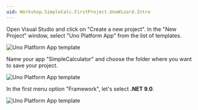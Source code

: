 ```yaml
---
uid: Workshop.SimpleCalc.FirstProject.UnoWizard.Intro
---
```

Open Visual Studio and click on "Create a new project". In the "New Project" window, select "Uno Platform App" from the list of templates.

![Uno Platform App template](../../../art/Wizard/1.template.png)

Name your app "SimpleCalculator" and choose the folder where you want to save your project.

![Uno Platform App template](../../../art/Wizard/2.naming.png)

In the first menu option "Framework", let's select **.NET 9.0**.

![Uno Platform App template](../../../art/Wizard/3.framework.png)